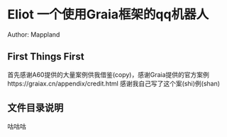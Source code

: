 # Eliot 一个使用Graia框架的qq机器人
Author: Mappland
## First Things First
首先感谢A60提供的大量案例供我借鉴(copy)，感谢Graia提供的官方案例https://graiax.cn/appendix/credit.html
感谢我自己写了这个案(shi)例(shan)

## 文件目录说明
咕咕咕
